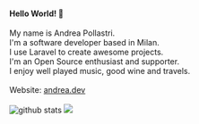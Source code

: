 #### Hello World! 👋<br>
My name is Andrea Pollastri.<br>
I'm a software developer based in Milan.<br>
I use Laravel to create awesome projects.<br>
I'm an Open Source enthusiast and supporter.<br>
I enjoy well played music, good wine and travels.<br>
<br>
Website: <a href="https://andrea.dev">andrea.dev</a>
<br><br>
![github stats](https://github-readme-stats.vercel.app/api?username=andreapollastri&show_icons=true)
<img src="https://github-readme-stats.vercel.app/api/top-langs/?username=andreapollastri&layout=compact">
